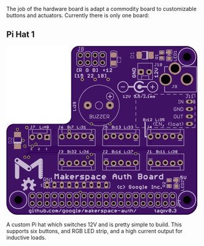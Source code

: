 The job of the hardware board is adapt a commodity board to customizable buttons
and actuators.  Currently there is only one board:

## Pi Hat 1
![Board image](pi-hat-1/board.png)

A custom Pi hat which switches 12V and is pretty simple to build.  This supports
six buttons, and RGB LED strip, and a high current output for inductive loads.
